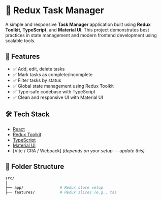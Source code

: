 # 📝 Redux Task Manager

A simple and responsive **Task Manager** application built using **Redux Toolkit**, **TypeScript**, and **Material UI**. This project demonstrates best practices in state management and modern frontend development using scalable tools.

## 🚀 Features

- ✅ Add, edit, delete tasks
- ✅ Mark tasks as complete/incomplete
- ✅ Filter tasks by status
- ✅ Global state management using Redux Toolkit
- ✅ Type-safe codebase with TypeScript
- ✅ Clean and responsive UI with Material UI

## 🛠️ Tech Stack

- [React](https://reactjs.org/)
- [Redux Toolkit](https://redux-toolkit.js.org/)
- [TypeScript](https://www.typescriptlang.org/)
- [Material UI](https://mui.com/)
- [Vite / CRA / Webpack] *(depends on your setup — update this)*

## 📁 Folder Structure

```bash
src/
│
├── app/                # Redux store setup
├── features/           # Redux slices (e.g., tas

